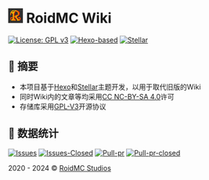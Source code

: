 # <img alt="RoidMC-Wiki" width="30" src="https://raw.githubusercontent.com/RoidMC/wiki/main/source/wiki-assets/logo.png" /> RoidMC Wiki

[![License: GPL v3](https://img.shields.io/badge/License-GPL%20v3-blue.svg?style=flat-square)](https://github.com/RoidMC/wiki/blob/main/LICENSE)
[![Hexo-based](https://img.shields.io/badge/-Hexo-gray?style=flat-square&logo=Hexo)](https://hexo.io)
[![Stellar](https://img.shields.io/badge/Stellar_Theme-gray?style=flat-square&logo=Github)](https://github.com/xaoxuu/hexo-theme-stellar)

## 💬 摘要

* 本项目基于[Hexo](https://hexo.io)和[Stellar](https://github.com/xaoxuu/hexo-theme-stellar)主题开发，以用于取代旧版的Wiki
* 同时Wiki内的文章等均采用[CC NC-BY-SA 4.0](https://creativecommons.org/licenses/by-nc-sa/4.0/)许可
* 存储库采用[GPL-V3](https://github.com/RoidMC/wiki/blob/main/LICENSE)开源协议

🎨  数据统计
---

[![Issues](https://img.shields.io/github/issues/RoidMC/wiki?style=flat-square)](https://github.com/RoidMC/wiki/issues)
[![Issues-Closed](https://img.shields.io/github/issues-closed/RoidMC/wiki?style=flat-square)](https://github.com/RoidMC/wiki/issues?q=is%3Aissue+is%3Aclosed)
[![Pull-pr](https://img.shields.io/github/issues-pr/RoidMC/wiki?style=flat-square)](https://github.com/RoidMC/wiki/pulls)
[![Pull-pr-closed](https://img.shields.io/github/issues-pr-closed/RoidMC/wiki?style=flat-square)](https://github.com/RoidMC/wiki/pulls?q=is%3Apr+is%3Aclosed)

2020 - 2024 © [RoidMC Studios](https://www.roidmc.com) 
